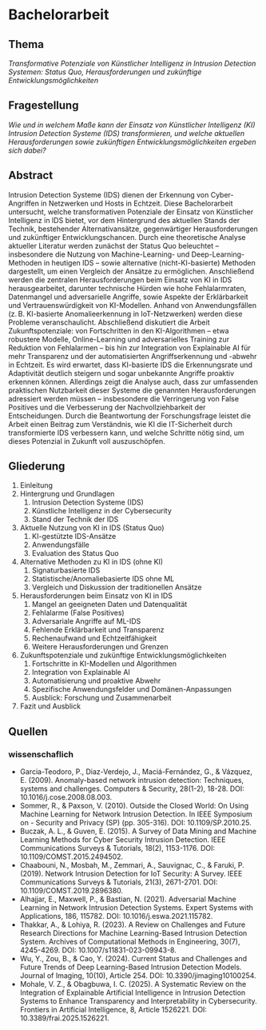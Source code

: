# Bachelorarbeit

## Thema
*Transformative Potenziale von Künstlicher Intelligenz in Intrusion Detection Systemen: Status Quo, Herausforderungen und zukünftige Entwicklungsmöglichkeiten*

## Fragestellung
*Wie und in welchem Maße kann der Einsatz von Künstlicher Intelligenz (KI) Intrusion Detection Systeme (IDS) transformieren, und welche aktuellen Herausforderungen sowie zukünftigen Entwicklungsmöglichkeiten ergeben sich dabei?*

## Abstract
Intrusion Detection Systeme (IDS) dienen der Erkennung von Cyber-Angriffen in Netzwerken und Hosts in Echtzeit. Diese Bachelorarbeit untersucht, welche transformativen Potenziale der Einsatz von Künstlicher Intelligenz in IDS bietet, vor dem Hintergrund des aktuellen Stands der Technik, bestehender Alternativansätze, gegenwärtiger Herausforderungen und zukünftiger Entwicklungschancen. Durch eine theoretische Analyse aktueller Literatur werden zunächst der Status Quo beleuchtet – insbesondere die Nutzung von Machine-Learning- und Deep-Learning-Methoden in heutigen IDS – sowie alternative (nicht-KI-basierte) Methoden dargestellt, um einen Vergleich der Ansätze zu ermöglichen. Anschließend werden die zentralen Herausforderungen beim Einsatz von KI in IDS herausgearbeitet, darunter technische Hürden wie hohe Fehlalarmraten, Datenmangel und adversarielle Angriffe​, sowie Aspekte der Erklärbarkeit und Vertrauenswürdigkeit von KI-Modellen. Anhand von Anwendungsfällen (z. B. KI-basierte Anomalieerkennung in IoT-Netzwerken) werden diese Probleme veranschaulicht. Abschließend diskutiert die Arbeit Zukunftspotenziale: von Fortschritten in den KI-Algorithmen – etwa robustere Modelle, Online-Learning und adversarielles Training zur Reduktion von Fehlalarmen – bis hin zur Integration von Explainable AI für mehr Transparenz und der automatisierten Angriffserkennung und -abwehr in Echtzeit. Es wird erwartet, dass KI-basierte IDS die Erkennungsrate und Adaptivität deutlich steigern und sogar unbekannte Angriffe proaktiv erkennen können​. Allerdings zeigt die Analyse auch, dass zur umfassenden praktischen Nutzbarkeit dieser Systeme die genannten Herausforderungen adressiert werden müssen – insbesondere die Verringerung von False Positives und die Verbesserung der Nachvollziehbarkeit der Entscheidungen. Durch die Beantwortung der Forschungsfrage leistet die Arbeit einen Beitrag zum Verständnis, wie KI die IT-Sicherheit durch transformierte IDS verbessern kann, und welche Schritte nötig sind, um dieses Potenzial in Zukunft voll auszuschöpfen.

## Gliederung
1. Einleitung
2. Hintergrung und Grundlagen
    1. Intrusion Detection Systeme (IDS)
    2. Künstliche Intelligenz in der Cybersecurity
    3. Stand der Technik der IDS
3. Aktuelle Nutzung von KI in IDS (Status Quo)
    1. KI-gestützte IDS-Ansätze
    2. Anwendungsfälle
    3. Evaluation des Status Quo
4. Alternative Methoden zu KI in IDS (ohne KI)
    1. Signaturbasierte IDS
    2. Statistische/Anomaliebasierte IDS ohne ML
    3. Vergleich und Diskussion der traditionellen Ansätze
5. Herausforderungen beim Einsatz von KI in IDS
    1. Mangel an geeigneten Daten und Datenqualität
    2. Fehlalarme (False Positives)
    3. Adversariale Angriffe auf ML-IDS
    4. Fehlende Erklärbarkeit und Transparenz
    5. Rechenaufwand und Echtzeitfähigkeit
    6. Weitere Herausforderungen und Grenzen
6. Zukunftspotenziale und zukünftige Entwicklungsmöglichkeiten
    1. Fortschritte in KI-Modellen und Algorithmen
    2. Integration von Explainable AI
    3. Automatisierung und proaktive Abwehr
    4. Spezifische Anwendungsfelder und Domänen-Anpassungen
    5. Ausblick: Forschung und Zusammenarbeit
7. Fazit und Ausblick

## Quellen
### wissenschaflich
- Garcia-Teodoro, P., Diaz-Verdejo, J., Maciá-Fernández, G., & Vázquez, E. (2009). Anomaly-based network intrusion detection: Techniques, systems and challenges. Computers & Security, 28(1-2), 18-28. DOI: 10.1016/j.cose.2008.08.003.
- Sommer, R., & Paxson, V. (2010). Outside the Closed World: On Using Machine Learning for Network Intrusion Detection. In IEEE Symposium on - Security and Privacy (SP) (pp. 305-316). DOI: 10.1109/SP.2010.25.
- Buczak, A. L., & Guven, E. (2015). A Survey of Data Mining and Machine Learning Methods for Cyber Security Intrusion Detection. IEEE Communications Surveys & Tutorials, 18(2), 1153-1176. DOI: 10.1109/COMST.2015.2494502.
- Chaabouni, N., Mosbah, M., Zemmari, A., Sauvignac, C., & Faruki, P. (2019). Network Intrusion Detection for IoT Security: A Survey. IEEE Communications Surveys & Tutorials, 21(3), 2671-2701. DOI: 10.1109/COMST.2019.2896380.
- Alhajjar, E., Maxwell, P., & Bastian, N. (2021). Adversarial Machine Learning in Network Intrusion Detection Systems. Expert Systems with Applications, 186, 115782. DOI: 10.1016/j.eswa.2021.115782.
- Thakkar, A., & Lohiya, R. (2023). A Review on Challenges and Future Research Directions for Machine Learning-Based Intrusion Detection System. Archives of Computational Methods in Engineering, 30(7), 4245-4269. DOI: 10.1007/s11831-023-09943-8.
- Wu, Y., Zou, B., & Cao, Y. (2024). Current Status and Challenges and Future Trends of Deep Learning-Based Intrusion Detection Models. Journal of Imaging, 10(10), Article 254. DOI: 10.3390/jimaging10100254.
- Mohale, V. Z., & Obagbuwa, I. C. (2025). A Systematic Review on the Integration of Explainable Artificial Intelligence in Intrusion Detection Systems to Enhance Transparency and Interpretability in Cybersecurity. Frontiers in Artificial Intelligence, 8, Article 1526221. DOI: 10.3389/frai.2025.1526221.